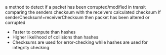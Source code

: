 a method to detect if a packet has been corrupted/modified in transit
comparing the senders checksum with the receivers calculated checksum
If senderChecksum!=receiverChecksum then packet has been altered or corrupted 
- Faster to compute than hashes 
- Higher likelihood of collisions than hashes
- Checksums are used for error-checking while hashes are used for integrity checking